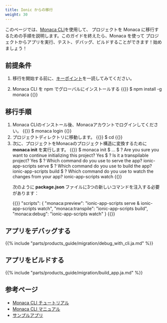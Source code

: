 ```yaml
---
title: Ionic からの移行
weight: 30
---
```


このページでは、[Monaca CLI](/ja/products_guide/monaca_cli/)を使用して、
プロジェクトを Monaca に移行するための手順を説明します。このガイドを終えたら、Monaca を使って プロジェクトからアプリを実行、テスト、デバッグ、ビルドすることができます！始めましょう！

## 前提条件

1. 移行を開始する前に、[キーポイント](/ja/products_guide/migration/key_point/)を一読してみてください。

2. Monaca CLI を npm でグローバルにインストールする
{{<highlight bash>}}
$ npm install -g monaca
{{</highlight>}}

## 移行手順

<ol>

<li>
Monaca CLIのインストール後、Monacaアカウントでログインしてください。
{{<highlight bash>}}
$ monaca login
{{</highlight>}}
</li>

<li>
プロジェクトディレクトリに移動します。
{{<highlight bash>}}
$ cd <project dir>
{{</highlight>}}
</li>

<li>
次に、プロジェクトをMonacaのプロジェクト構造に変換するために<b> monaca init </b>を実行します。
{{<highlight bash>}}
$ monaca init
$ ...
$ ? Are you sure you want to continue initializing this project? Yes
$ ? Is it a transpilable project? Yes
$ ? Which command do you use to serve the app? ionic-app-scripts serve
$ ? Which command do you use to build the app? ionic-app-scripts build
$ ? Which command do you use to watch the changes from your app? ionic-app-scripts watch
{{</highlight>}}

次のように<b> package.json </b>ファイルに3つの新しいコマンドを注入する必要があります：

{{<highlight javascript>}}
"scripts": {
    "monaca:preview": "ionic-app-scripts serve & ionic-app-scripts watch",
    "monaca:transpile": "ionic-app-scripts build",
    "monaca:debug": "ionic-app-scripts watch"
}
{{</highlight>}}

</li>

</ol>

## アプリをデバッグする
{{% include "parts/products_guide/migration/debug_with_cli.ja.md" %}}

## アプリをビルドする
{{% include "parts/products_guide/migration/build_app.ja.md" %}}

## 参考ページ

- [Monaca CLI チュートリアル](/ja/tutorials/monaca_cli/)
- [Monaca CLI マニュアル](/ja/products_guide/monaca_cli/)
- [サンプルアプリ](/ja/sampleapp/samples/)
